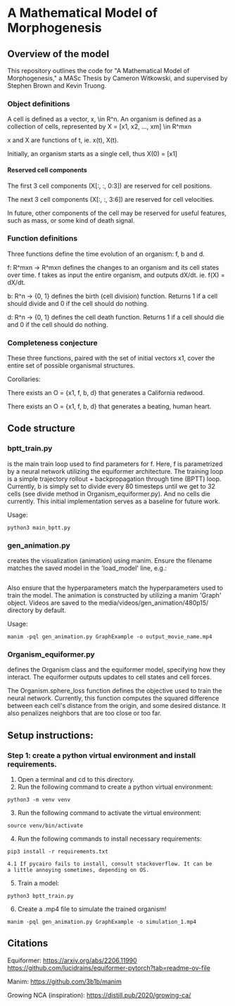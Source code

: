 # A Mathematical Model of Morphogenesis

## Overview of the model
This repository outlines the code for "A Mathematical Model of Morphogenesis," a 
MASc Thesis by Cameron Witkowski, and supervised by Stephen Brown and Kevin Truong.

### Object definitions
A cell is defined as a vector, x, \in R^n.
An organism is defined as a collection of cells, represented by
X = [x1, x2, ..., xm] \in R^mxn

x and X are functions of t, ie. x(t), X(t).

Initially, an organism starts as a single cell, thus X(0) = [x1]

#### Reserved cell components
The first 3 cell components (X[:, :, 0:3]) are reserved for cell positions.

The next 3 cell components (X[:, :, 3:6]) are reserved for cell velocities.

In future, other components of the cell may be reserved for useful features,
such as mass, or some kind of death signal.

### Function definitions
Three functions define the time evolution of an organism: f, b and d.

f: R^mxn -> R^mxn
defines the changes to an organism and its cell states over time. f takes
as input the entire organism, and outputs dX/dt. ie. f(X) = dX/dt.

b: R^n -> {0, 1}
defines the birth (cell division) function. Returns 1 if a cell should divide
and 0 if the cell should do nothing.

d: R^n -> {0, 1}
defines the cell death function. Returns 1 if a cell should die and 0 if
the cell should do nothing.

### Completeness conjecture
These three functions, paired with the set of initial vectors x1, cover
the entire set of possible organismal structures.

Corollaries:

There exists an O = {x1, f, b, d} that generates a California redwood.

There exists an O = {x1, f, b, d} that generates a beating, human heart.

## Code structure

### bptt_train.py
is the main train loop used to find parameters for f.
Here, f is parametrized by a neural network utilizing the equiformer architecture.
The training loop is a simple trajectory rollout + backpropagation through
time (BPTT) loop. Currently, b is simply set to divide every 80 timesteps
until we get to 32 cells (see divide method in Organism_equiformer.py). And
no cells die currently. This initial implementation serves as a baseline for
future work.

Usage:
```
python3 main_bptt.py
```

### gen_animation.py
creates the visualization (animation) using manim. Ensure the filename matches
the saved model in the 'load_model' line, e.g.:
```f_nn.load_state_dict(torch.load("results/models/bptt_equiformer_model.pt"))
```
Also ensure that the hyperparameters match the hyperparameters used to train the
model. The animation is constructed by utilizing a manim 'Graph' object. Videos
are saved to the media/videos/gen_animation/480p15/ directory by default.

Usage:
```
manim -pql gen_animation.py GraphExample -o output_movie_name.mp4
```

### Organism_equiformer.py
defines the Organism class and the equiformer model, specifying how they interact.
The equiformer outputs updates to cell states and cell forces.

The Organism.sphere_loss function defines the objective used to train the neural
network. Currently, this function computes the squared difference between each cell's
distance from the origin, and some desired distance. It also penalizes neighbors that
are too close or too far.

## Setup instructions:

### Step 1: create a python virtual environment and install requirements.
1. Open a terminal and cd to this directory.
2. Run the following command to create a python virtual environment:
```
python3 -m venv venv
```
3. Run the following command to activate the virtual environment:
```
source venv/bin/activate
```
4. Run the following commands to install necessary requirements:
```
pip3 install -r requirements.txt
```
    4.1 If pycairo fails to install, consult stackoverflow. It can be
    a little annoying sometimes, depending on OS.
5. Train a model:
```
python3 bptt_train.py
```
6. Create a .mp4 file to simulate the trained organism!
```
manim -pql gen_animation.py GraphExample -o simulation_1.mp4
```

## Citations

Equiformer:
https://arxiv.org/abs/2206.11990
https://github.com/lucidrains/equiformer-pytorch?tab=readme-ov-file

Manim:
https://github.com/3b1b/manim

Growing NCA (inspiration):
https://distill.pub/2020/growing-ca/
